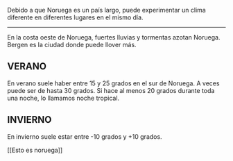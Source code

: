 Debido a que Noruega es un país largo, puede experimentar un clima diferente en diferentes lugares en el mismo día.

---

En la costa oeste de Noruega, fuertes lluvias y tormentas azotan Noruega. Bergen es la ciudad donde puede llover más.

## VERANO

En verano suele haber entre 15 y 25 grados en el sur de Noruega. A veces puede ser de hasta 30 grados. Si hace al menos 20 grados durante toda una noche, lo llamamos noche tropical.

## INVIERNO

En invierno suele estar entre -10 grados y +10 grados.


[[Esto es noruega]]